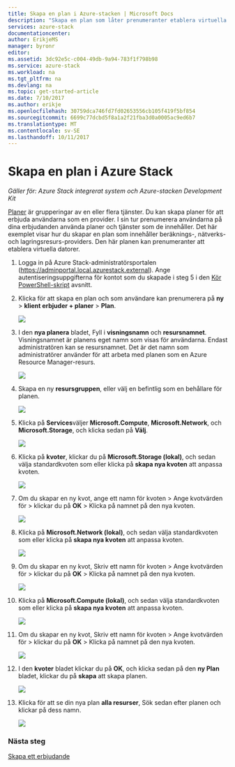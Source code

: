 ```yaml
---
title: Skapa en plan i Azure-stacken | Microsoft Docs
description: "Skapa en plan som låter prenumeranter etablera virtuella datorer som en moln-administratör."
services: azure-stack
documentationcenter: 
author: ErikjeMS
manager: byronr
editor: 
ms.assetid: 3dc92e5c-c004-49db-9a94-783f1f798b98
ms.service: azure-stack
ms.workload: na
ms.tgt_pltfrm: na
ms.devlang: na
ms.topic: get-started-article
ms.date: 7/10/2017
ms.author: erikje
ms.openlocfilehash: 30759dca746fd7fd02653556cb105f419f5bf854
ms.sourcegitcommit: 6699c77dcbd5f8a1a2f21fba3d0a0005ac9ed6b7
ms.translationtype: MT
ms.contentlocale: sv-SE
ms.lasthandoff: 10/11/2017
---
```

# <a name="create-a-plan-in-azure-stack"></a>Skapa en plan i Azure Stack

*Gäller för: Azure Stack integrerat system och Azure-stacken Development Kit*

[Planer](azure-stack-key-features.md) är grupperingar av en eller flera tjänster. Du kan skapa planer för att erbjuda användarna som en provider. I sin tur prenumerera användarna på dina erbjudanden använda planer och tjänster som de innehåller. Det här exemplet visar hur du skapar en plan som innehåller beräknings-, nätverks- och lagringsresurs-providers. Den här planen kan prenumeranter att etablera virtuella datorer.

1. Logga in på Azure Stack-administratörsportalen (https://adminportal.local.azurestack.external). Ange autentiseringsuppgifterna för kontot som du skapade i steg 5 i den [Kör PowerShell-skript](azure-stack-run-powershell-script.md) avsnitt.

2. Klicka för att skapa en plan och som användare kan prenumerera på **ny** > **klient erbjuder + planer** > **Plan**.

   ![](media/azure-stack-create-plan/image01.png)
3. I den **nya planera** bladet, Fyll i **visningsnamn** och **resursnamnet**. Visningsnamnet är planens eget namn som visas för användarna. Endast administratören kan se resursnamnet. Det är det namn som administratörer använder för att arbeta med planen som en Azure Resource Manager-resurs.

   ![](media/azure-stack-create-plan/image02.png)
4. Skapa en ny **resursgruppen**, eller välj en befintlig som en behållare för planen.

   ![](media/azure-stack-create-plan/image02a.png)
5. Klicka på **Services**väljer **Microsoft.Compute**, **Microsoft.Network**, och **Microsoft.Storage**, och klicka sedan på **Välj**.

   ![](media/azure-stack-create-plan/image03.png)
6. Klicka på **kvoter**, klickar du på **Microsoft.Storage (lokal)**, och sedan välja standardkvoten som eller klicka på **skapa nya kvoten** att anpassa kvoten.

   ![](media/azure-stack-create-plan/image04.png)
7. Om du skapar en ny kvot, ange ett namn för kvoten > Ange kvotvärden för > klickar du på **OK** > Klicka på namnet på den nya kvoten.

   ![](media/azure-stack-create-plan/image06.png)
8. Klicka på **Microsoft.Network (lokal)**, och sedan välja standardkvoten som eller klicka på **skapa nya kvoten** att anpassa kvoten.

    ![](media/azure-stack-create-plan/image07.png)
9. Om du skapar en ny kvot, Skriv ett namn för kvoten > Ange kvotvärden för > klickar du på **OK** > Klicka på namnet på den nya kvoten.

    ![](media/azure-stack-create-plan/image08.png)
10. Klicka på **Microsoft.Compute (lokal)**, och sedan välja standardkvoten som eller klicka på **skapa nya kvoten** att anpassa kvoten.

    ![](media/azure-stack-create-plan/image09.png)
11. Om du skapar en ny kvot, Skriv ett namn för kvoten > Ange kvotvärden för > klickar du på **OK** > Klicka på namnet på den nya kvoten.

    ![](media/azure-stack-create-plan/image10.png)
12. I den **kvoter** bladet klickar du på **OK**, och klicka sedan på den **ny Plan** bladet, klickar du på **skapa** att skapa planen.

    ![](media/azure-stack-create-plan/image11.png)
13. Klicka för att se din nya plan **alla resurser**, Sök sedan efter planen och klickar på dess namn.

    ![](media/azure-stack-create-plan/image12.png)

### <a name="next-steps"></a>Nästa steg
[Skapa ett erbjudande](azure-stack-create-offer.md)
